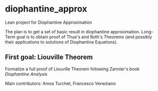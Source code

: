 # diophantine_approx
Lean project for Diophantine Approximation

The plan is to get a set of basic result in diophantine approximation.
Long-Term goal is to obtain proof of Thue's and Roth's Theorems (and possibly their applications to solutions of Diophantine Equations). 

## First goal: Liouville Theorem
Formalize a full proof of Liouville Theorem following Zannier's book _Diophantine Analysis_

Main contributors: Amos Turchet, Francesco Veneziano
